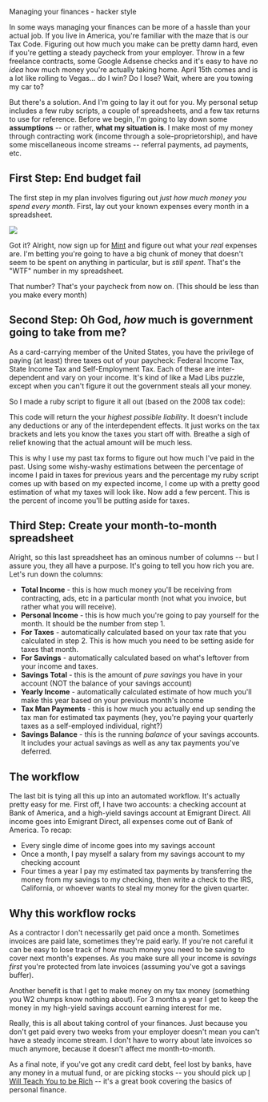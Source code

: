 Managing your finances - hacker style

In some ways managing your finances can be more of a hassle than your actual job.  If you live in America, you're familiar with the maze that is our Tax Code.  Figuring out how much you make can be pretty damn hard, even if you're getting a steady paycheck from your employer.  Throw in a few freelance contracts, some Google Adsense checks and it's easy to have *no idea* how much money you're actually taking home.  April 15th comes and is a lot like rolling to Vegas... do I win? Do I lose? Wait, where are you towing my car to?

But there's a solution. And I'm going to lay it out for you.  My personal setup includes a few ruby scripts, a couple of spreadsheets, and a few tax returns to use for reference.  Before we begin, I'm going to lay down some **assumptions** -- or rather, **what my situation is**.  I make most of my money through contracting work (income through a sole-proprietorship), and have some miscellaneous income streams -- referral payments, ad payments, etc.

##  First Step: End budget fail

The first step in my plan involves figuring out *just how much money you spend every month*.  First, lay out your known expenses every month in a spreadsheet. 

<div class="figure"><img src="http://share.kyleneath.com/captures/Personal_Finances-20090407-014744.jpg" /></div>

Got it? Alright, now sign up for [Mint](http://mint.com) and figure out what your *real* expenses are.  I'm betting you're going to have a big chunk of money that doesn't seem to be spent on anything in particular, but is *still spent*. That's the "WTF" number in my spreadsheet.

That number? That's your paycheck from now on. (This should be less than you make every month)

## Second Step: Oh God, *how* much is government going to take from me?

As a card-carrying member of the United States, you have the privilege of paying (at least) three taxes out of your paycheck: Federal Income Tax, State Income Tax and Self-Employment Tax.  Each of these are inter-dependent and vary on your income. It's kind of like a Mad Libs puzzle, except when you can't figure it out the government steals all your money.

So I made a ruby script to figure it all out (based on the 2008 tax code):


This code will return the your *highest possible liability*.  It doesn't include any deductions or any of the interdependent effects. It just works on the tax brackets and lets you know the taxes you start off with.  Breathe a sigh of relief knowing that the actual amount will be much less.

This is why I use my past tax forms to figure out how much I've paid in the past.  Using some wishy-washy estimations between the percentage of income I paid in taxes for previous years and the percentage my ruby script comes up with based on my expected income, I come up with a pretty good estimation of what my taxes will look like. Now add a few percent. This is the percent of income you'll be putting aside for taxes.

## Third Step: Create your month-to-month spreadsheet

Alright, so this last spreadsheet has an ominous number of columns -- but I assure you, they all have a purpose. It's going to tell you how rich you are. Let's run down the columns:

* **Total Income** - this is how much money you'll be receiving from contracting, ads, etc in a particular month (not what you invoice, but rather what you will receive).
* **Personal Income** - this is how much you're going to pay yourself for the month. It should be the number from step 1.
* **For Taxes** - automatically calculated based on your tax rate that you calculated in step 2. This is how much you need to be setting aside for taxes that month.
* **For Savings** - automatically calculated based on what's leftover from your income and taxes.
* **Savings Total** - this is the amount of *pure savings* you have in your account (NOT the balance of your savings account)
* **Yearly Income** - automatically calculated estimate of how much you'll make this year based on your previous month's income
* **Tax Man Payments** - this is how much you actually end up sending the tax man for estimated tax payments (hey, you're paying your quarterly taxes as a self-employed individual, right?)
* **Savings Balance** - this is the running *balance* of your savings accounts. It includes your actual savings as well as any tax payments you've deferred.

## The workflow

The last bit is tying all this up into an automated workflow.  It's actually pretty easy for me.  First off, I have two accounts: a checking account at Bank of America, and a high-yield savings account at Emigrant Direct.  All income goes into Emigrant Direct, all expenses come out of Bank of America.  To recap:

* Every single dime of income goes into my savings account
* Once a month, I pay myself a salary from my savings account to my checking account
* Four times a year I pay my estimated tax payments by transferring the money from my savings to my checking, then write a check to the IRS, California, or whoever wants to steal my money for the given quarter.

## Why this workflow rocks

As a contractor I don't necessarily get paid once a month. Sometimes invoices are paid late, sometimes they're paid early.  If you're not careful it can be easy to lose track of how much money you need to be saving to cover next month's expenses.  As you make sure all your income is *savings first* you're protected from late invoices (assuming you've got a savings buffer).

Another benefit is that I get to make money on my tax money (something you W2 chumps know nothing about). For 3 months a year I get to keep the money in my high-yield savings account earning interest for me.

Really, this is all about taking control of your finances. Just because you don't get paid every two weeks from your employer doesn't mean you can't have a steady income stream.  I don't have to worry about late invoices so much anymore, because it doesn't affect me month-to-month.

As a final note, if you've got any credit card debt, feel lost by banks, have any money in a mutual fund, or are picking stocks -- you should pick up [I Will Teach You to be Rich]() -- it's a great book covering the basics of personal finance.